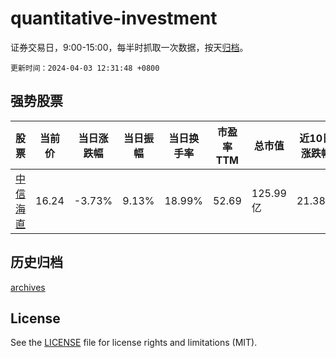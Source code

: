 # quantitative-investment

证券交易日，9:00-15:00，每半时抓取一次数据，按天[归档](archives)。

`更新时间：2024-04-03 12:31:48 +0800`

## 强势股票

|股票|当前价|当日涨跌幅|当日振幅|当日换手率|市盈率TTM|总市值|近10日涨跌幅|
|----|----|----|----|----|----|----|----|
|[中信海直](https://xueqiu.com/S/SZ000099)|16.24|-3.73%|9.13%|18.99%|52.69|125.99亿|21.38%|

## 历史归档

[archives](archives)

## License

See the [LICENSE](LICENSE) file for license rights and limitations (MIT).